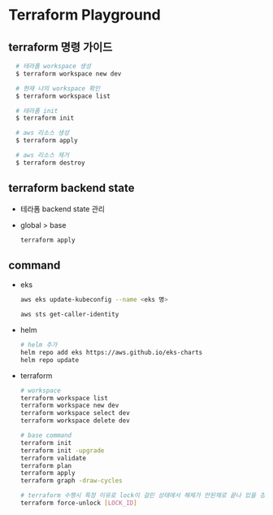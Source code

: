 # Terraform Playground

## terraform 명령 가이드

```bash
  # 테라폼 workspace 생성
  $ terraform workspace new dev

  # 현재 나의 workspace 확인
  $ terraform workspace list

  # 테라폼 init
  $ terraform init

  # aws 리소스 생성
  $ terraform apply

  # aws 리소스 제거
  $ terraform destroy
```

## terraform backend state

- 테라폼 backend state 관리
- global > base

  ```bash
  terraform apply
  ```

## command

- eks

  ```bash
  aws eks update-kubeconfig --name <eks 명>

  aws sts get-caller-identity
  ```

- helm

  ```bash
  # helm 추가
  helm repo add eks https://aws.github.io/eks-charts
  helm repo update
  ```

- terraform

  ```bash
  # workspace
  terraform workspace list
  terraform workspace new dev
  terraform workspace select dev
  terraform workspace delete dev

  # base command
  terraform init
  terraform init -upgrade
  terraform validate
  terraform plan
  terraform apply
  terraform graph -draw-cycles

  # terraform 수행시 특정 이유로 lock이 걸린 상태에서 해제가 안된채로 끝나 있을 경우 사용
  terraform force-unlock [LOCK_ID]
  ```
